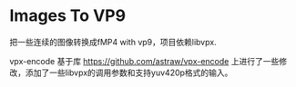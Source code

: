 # Images To VP9

把一些连续的图像转换成fMP4 with vp9，项目依赖libvpx.

vpx-encode 基于库 https://github.com/astraw/vpx-encode 上进行了一些修改，添加了一些libvpx的调用参数和支持yuv420p格式的输入。